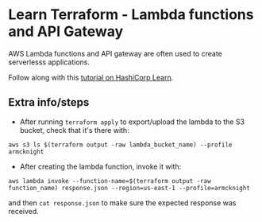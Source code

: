 # Learn Terraform - Lambda functions and API Gateway

AWS Lambda functions and API gateway are often used to create serverlesss
applications.

Follow along with this [tutorial on HashiCorp
Learn](https://learn.hashicorp.com/tutorials/terraform/lambda-api-gateway?in=terraform/aws).

## Extra info/steps

- After running `terraform apply` to export/upload the lambda to the S3 bucket, check that it's there with:

```shell
aws s3 ls $(terraform output -raw lambda_bucket_name) --profile armcknight
```

- After creating the lambda function, invoke it with:

```shell
aws lambda invoke --function-name=$(terraform output -raw function_name) response.json --region=us-east-1 --profile=armcknight
```

and then `cat response.json` to make sure the expected response was received.